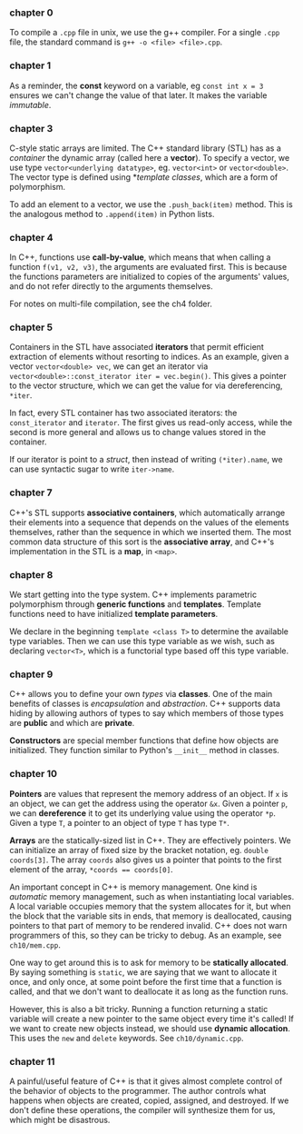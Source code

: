 ### chapter 0

To compile a `.cpp` file in unix, we use the g++ compiler. For a single `.cpp` file, the standard command is `g++ -o <file> <file>.cpp`.

### chapter 1

As a reminder, the **const** keyword on a variable, eg `const int x = 3` ensures we can't change the value of that later. It makes the variable *immutable*.

### chapter 3

C-style static arrays are limited. The C++ standard library (STL) has as a *container* the dynamic array (called here a **vector**). To specify a vector, we use type `vector<underlying datatype>`, eg. `vector<int>` or `vector<double>`. The vector type is defined using **template classes*, which are a form of polymorphism.

To add an element to a vector, we use the `.push_back(item)` method. This is the analogous method to `.append(item)` in Python lists.

### chapter 4

In C++, functions use **call-by-value**, which means that when calling a function `f(v1, v2, v3)`, the arguments are evaluated first. This is because the functions parameters are initialized to copies of the arguments' values, and do not refer directly to the arguments themselves.

For notes on multi-file compilation, see the ch4 folder.

### chapter 5

Containers in the STL have associated **iterators** that permit efficient extraction of elements without resorting to indices. As an example, given a vector `vector<double> vec`, we can get an iterator via `vector<double>::const_iterator iter = vec.begin()`. This gives a pointer to the vector structure, which we can get the value for via dereferencing, `*iter`.

In fact, every STL container has two associated iterators: the `const_iterator` and `iterator`. The first gives us read-only access, while the second is more general and allows us to change values stored in the container.

If our iterator is point to a *struct*, then instead of writing `(*iter).name`, we can use syntactic sugar to write `iter->name`.

### chapter 7

C++'s STL supports **associative containers**, which automatically arrange their elements into a sequence that depends on the values of the elements themselves, rather than the sequence in which we inserted them. The most common data structure of this sort is the **associative array**, and C++'s implementation in the STL is a **map**, in `<map>`.

### chapter 8

We start getting into the type system. C++ implements parametric polymorphism through **generic functions** and **templates**. Template functions need to have initialized **template parameters**.

We declare in the beginning `template <class T>` to determine the available type variables. Then we can use this type variable as we wish, such as declaring `vector<T>`, which is a functorial type based off this type variable.

### chapter 9

C++ allows you to define your own *types* via **classes**. One of the main benefits of classes is *encapsulation* and *abstraction*. C++ supports data hiding by allowing authors of types to say which members of those types are **public** and which are **private**.

**Constructors** are special member functions that define how objects are initialized. They function similar to Python's `__init__` method in classes.

### chapter 10

**Pointers** are values that represent the memory address of an object. If `x` is an object, we can get the address using the operator `&x`. Given a pointer `p`, we can **dereference** it to get its underlying value using the operator `*p`. Given a type `T`, a pointer to an object of type `T` has type `T*`.

**Arrays** are the statically-sized list in C++. They are effectively pointers. We can initialize an array of fixed size by the bracket notation, eg. `double coords[3]`. The array `coords` also gives us a pointer that points to the first element of the array, `*coords == coords[0]`.

An important concept in C++ is memory management. One kind is *automatic* memory management, such as when instantiating local variables. A local variable occupies memory that the system allocates for it, but when the block that the variable sits in ends, that memory is deallocated, causing pointers to that part of memory to be rendered invalid. C++ does not warn programmers of this, so they can be tricky to debug. As an example, see `ch10/mem.cpp`.

One way to get around this is to ask for memory to be **statically allocated**. By saying something is `static`, we are saying that we want to allocate it once, and only once, at some point before the first time that a function is called, and that we don't want to deallocate it as long as the function runs.

However, this is also a bit tricky. Running a function returning a static variable will create a new pointer to the same object every time it's called! If we want to create new objects instead, we should use **dynamic allocation**. This uses the `new` and `delete` keywords. See `ch10/dynamic.cpp`.

### chapter 11

A painful/useful feature of C++ is that it gives almost complete control of the behavior of objects to the programmer. The author controls what happens when objects are created, copied, assigned, and destroyed. If we don't define these operations, the compiler will synthesize them for us, which might be disastrous.